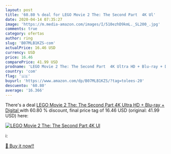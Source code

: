 ```yaml
---
layout: post
title: '60.80 % deal for LEGO Movie 2 The: The Second Part  4K Ul'
date: 2020-04-14 07:35:27
image: 'https://m.media-amazon.com/images/I/510ezhD9kmL._SL200_.jpg'
comments: true
category: ofertas
author: ring
slug: 'B07MLB1KZS-com'
actualPrice: 16.46 USD
currency: USD
price: 16.46
comparePrice: 41.99 USD
prodname: 'LEGO Movie 2 The: The Second Part  4K Ultra HD + Blu-ray + Digital '
country: 'com'
flag: '🇺🇸'
buyurl: 'https://www.amazon.com/dp/B07MLB1KZS/?tag=tolees-20'
descuento: '60.80'
average: '16.366'
---
```


There's a deal [LEGO Movie 2 The: The Second Part  4K Ultra HD + Blu-ray + Digital ](https://www.amazon.com/dp/B07MLB1KZS/?tag=tolees-20)  with  60.80 % discount, final price tag of  16.46 USD (original: 41.99 USD) here:

[![LEGO Movie 2 The: The Second Part  4K Ul](https://m.media-amazon.com/images/I/510ezhD9kmL._SL200_.jpg)](https://www.amazon.com/dp/B07MLB1KZS/?tag=tolees-20)

ℹ️:


[🛒 Buy it now!!](https://www.amazon.com/dp/B07MLB1KZS/?tag=tolees-20)
